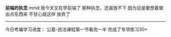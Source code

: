 **前端的执念**
mmd 我今天又在学前端了
那种执念，还是放不下
因为总是要想着做出点东西来
不甘心就这样 放弃了

---

今日考编学习进度：
公基-民法课程第一节看完一半
完成了专项练习30+